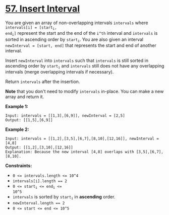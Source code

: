 # [57. Insert Interval](https://leetcode.com/problems/insert-interval/description/?envType=study-plan-v2&envId=top-interview-150)

You are given an array of non-overlapping intervals <code>intervals</code> where <code>intervals[i] = [start<sub>i</sub>, end<sub>i</sub>]</code> represent the start and the end of the <code>i^th</code> interval and <code>intervals</code> is sorted in ascending order by <code>start<sub>i</sub></code>. You are also given an interval <code>newInterval = [start, end]</code> that represents the start and end of another interval.

Insert <code>newInterval</code> into <code>intervals</code> such that <code>intervals</code> is still sorted in ascending order by <code>start<sub>i</sub></code> and <code>intervals</code> still does not have any overlapping intervals (merge overlapping intervals if necessary).

Return <code>intervals</code> after the insertion.

**Note**  that you don't need to modify <code>intervals</code> in-place. You can make a new array and return it.

**Example 1:** 

```
Input: intervals = [[1,3],[6,9]], newInterval = [2,5]
Output: [[1,5],[6,9]]
```

**Example 2:** 

```
Input: intervals = [[1,2],[3,5],[6,7],[8,10],[12,16]], newInterval = [4,8]
Output: [[1,2],[3,10],[12,16]]
Explanation: Because the new interval [4,8] overlaps with [3,5],[6,7],[8,10].
```

**Constraints:** 

- <code>0 <= intervals.length <= 10^4</code>
- <code>intervals[i].length == 2</code>
- <code>0 <= start<sub>i</sub> <= end<sub>i</sub> <= 10^5</code>
- <code>intervals</code> is sorted by <code>start<sub>i</sub></code> in **ascending**  order.
- <code>newInterval.length == 2</code>
- <code>0 <= start <= end <= 10^5</code>